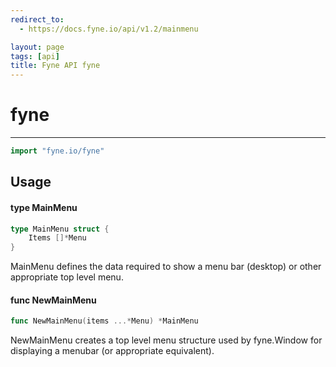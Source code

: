 ```yaml
---
redirect_to:
  - https://docs.fyne.io/api/v1.2/mainmenu

layout: page
tags: [api]
title: Fyne API fyne
---
```



# fyne
---
```go
import "fyne.io/fyne"
```

## Usage

#### type MainMenu

```go
type MainMenu struct {
	Items []*Menu
}
```

MainMenu defines the data required to show a menu bar (desktop) or other appropriate top level menu.

#### func  NewMainMenu

```go
func NewMainMenu(items ...*Menu) *MainMenu
```
NewMainMenu creates a top level menu structure used by fyne.Window for displaying a menubar (or appropriate equivalent).
